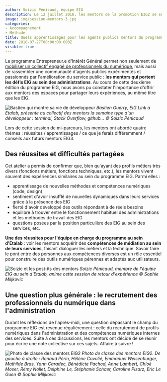 ```yaml
---
author: Soizic Pénicaud, équipe EIG
description: Le 12 juillet 2018, les mentors de la promotion EIG2 se sont réunis pour la troisième session collaborative de l'année. Ce fut l'occasion de prendre du recul et de tirer quelques enseignements de ces cinq premiers mois.
image: img/session-mentors-3.jpg
categories:
- Accompagnement
- Méthode
title: Quels apprentissages pour les agents publics mentors du programme EIG ?
date: 2018-07-27T00:00:00.000Z
visible: true
---
```


Le programme Entrepreneur.e d'Intérêt Général permet non seulement de [mobiliser un collectif engagé de professionnels du numérique](/blog/bootcamp-comment-souder-un-collectif-de-talents/), mais aussi de rassembler une communauté d'agents publics expérimentés et passionnés par l'amélioration du service public : **les mentors qui portent les défis EIG au sein des administrations**. Au cours de cette deuxième édition du programme EIG, nous avons pu constater l'importance d'offrir aux mentors des espaces pour partager leurs expériences, au même titre que les EIG.

![Bastien qui montre sa vie de développeur](/img/session-mentors-1.jpg)
_Bastien Guerry, EIG Link à Etalab, présente au collectif des mentors la semaine type d'un développeur : terminal, Stack Overflow, github... © Soizic Pénicaud_

Lors de cette session de mi-parcours, les mentors ont abordé quatre thèmes : réussites / apprentissages / ce que je ferais différemment / conseils aux futurs mentors EIG3.

<script async class="speakerdeck-embed" data-id="fe858f734650456087e31af2bdf2d1b7" data-ratio="1.33333333333333" src="//speakerdeck.com/assets/embed.js"></script>

## Des réussites et difficultés partagées

Cet atelier a permis de confirmer que, bien qu'ayant des profils métiers très divers (fonctions métiers, fonctions techniques, etc.), les mentors vivent souvent des expériences similaires au sein du programme EIG. Parmi elles :
* apprentissage de nouvelles méthodes et compétences numériques (code, design)
* sentiment d'avoir insufflé de nouvelles dynamiques dans leurs services grâce à la présence des EIG
* fierté d'avoir développé des outils répondant à de réels besoins
* équilibre à trouver entre le fonctionnement habituel des administrations et les méthodes de travail des EIG
* questions posées par la position particulière des EIG au sein des services, etc.

**Une des réussites pour l'équipe en charge du programme au sein d'Etalab** : voir les mentors acquérir des **compétences de médiation au sein de leurs services**, faisant dialoguer les métiers et la technique. Savoir faire le pont entre des personnes aux compétences diverses est un rôle essentiel pour construire des outils numériques pérennes et adaptés aux utilisateurs.

![Soizic et les post-its des mentors](/img/session-mentors-2.jpg)
_Soizic Pénicaud, membre de l'équipe EIG au sein d'Etalab, anime cette session de retour d'expérience © Sophie Miljkovic_

## Une question plus générale : le recrutement des professionnels du numérique dans l'administration

Durant les réflexions de l'après-midi, une question dépassant le champ du programme EIG est revenue régulièrement : celle du recrutement de profils numériques dans l'administration et des compétences numériques internes des services. Suite à ces discussions, les mentors ont décidé de se réunir pour écrire une note collective sur ces sujets. Affaire à suivre !

![Photo de classe des mentors EIG2](/img/session-mentors-3.jpg)
_Photo de classe des mentors EIG2. De gauche à droite : Renaud Périn, Hélène Cavalié, Emmanuel Weisenburger, Mathilde Bras, Yann Caradec, Bénédicte Pachod, Anne Lambert, Chloé Moser, Rémy Nollet, Delphine Le, Stéphanie Schaer, Caroline Pisarz, Eric Le Guen © Sophie Miljkovic_
